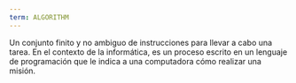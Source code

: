 ```yaml
---
term: ALGORITHM
---
```


Un conjunto finito y no ambiguo de instrucciones para llevar a cabo una tarea. En el contexto de la informática, es un proceso escrito en un lenguaje de programación que le indica a una computadora cómo realizar una misión.